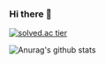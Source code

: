 
### Hi there 👋

[![solved.ac tier](http://mazassumnida.wtf/api/generate_badge?boj=hilariousbanana)](https://solved.ac/hilariousbanana)

![Anurag's github stats](https://github-readme-stats.vercel.app/api?username=hilariousbanana&show_icons=true&theme=dracula)

<!--
**hilariousbanana/hilariousbanana** is a ✨ _special_ ✨ repository because its `README.md` (this file) appears on your GitHub profile.

Here are some ideas to get you started:

- 🔭 I’m currently working on ...
- 🌱 I’m currently learning ...
- 👯 I’m looking to collaborate on ...
- 🤔 I’m looking for help with ...
- 💬 Ask me about ...
- 📫 How to reach me: ...
- 😄 Pronouns: ...
- ⚡ Fun fact: ...
-->
